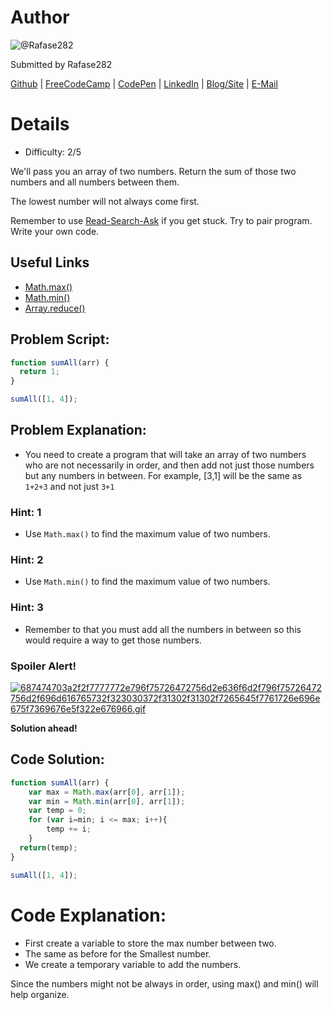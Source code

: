 # Author
![@Rafase282](https://avatars0.githubusercontent.com/Rafase282?&s=128)

Submitted by Rafase282

[Github](https://github.com/Rafase282) | [FreeCodeCamp](http://www.freecodecamp.com/rafase282) | [CodePen](http://codepen.io/Rafase282/) | [LinkedIn](https://www.linkedin.com/in/rafase282) | [Blog/Site](https://rafase282.wordpress.com/) | [E-Mail](mailto:rafase282@gmail.com)

# Details
- Difficulty: 2/5

We'll pass you an array of two numbers. Return the sum of those two numbers and all numbers between them.

The lowest number will not always come first.

Remember to use [ Read-Search-Ask](http://github.com/FreeCodeCamp/freecodecamp/wiki/How-to-get-help-when-you-get-stuck) if you get stuck. Try to pair program. Write your own code.

## Useful Links
- [Math.max()](https://developer.mozilla.org/en-US/docs/Web/JavaScript/Reference/Global_Objects/Math/max)
- [Math.min()](https://developer.mozilla.org/en-US/docs/Web/JavaScript/Reference/Global_Objects/Math/min)
- [Array.reduce()](https://developer.mozilla.org/en-US/docs/Web/JavaScript/Reference/Global_Objects/Array/Reduce)

## Problem Script:

```js
function sumAll(arr) {
  return 1;
}

sumAll([1, 4]);
```

## Problem Explanation:
- You need to create a program that will take an array of two numbers who are not necessarily in order, and then add not just those numbers but any numbers in between. For example, [3,1] will be the same as `1+2+3` and not just `3+1`

### Hint: 1
- Use `Math.max()` to find the maximum value of two numbers.

### Hint: 2
- Use `Math.min()` to find the maximum value of two numbers.

### Hint: 3
- Remember to that you must add all the numbers in between so this would require a way to get those numbers.

### Spoiler Alert!
[![687474703a2f2f7777772e796f75726472756d2e636f6d2f796f75726472756d2f696d616765732f323030372f31302f31302f7265645f7761726e696e675f7369676e5f322e676966.gif](https://files.gitter.im/FreeCodeCamp/Wiki/nlOm/thumb/687474703a2f2f7777772e796f75726472756d2e636f6d2f796f75726472756d2f696d616765732f323030372f31302f31302f7265645f7761726e696e675f7369676e5f322e676966.gif)](https://files.gitter.im/FreeCodeCamp/Wiki/nlOm/687474703a2f2f7777772e796f75726472756d2e636f6d2f796f75726472756d2f696d616765732f323030372f31302f31302f7265645f7761726e696e675f7369676e5f322e676966.gif)

**Solution ahead!**

## Code Solution:

```js
function sumAll(arr) {
    var max = Math.max(arr[0], arr[1]);
    var min = Math.min(arr[0], arr[1]);
    var temp = 0;
    for (var i=min; i <= max; i++){
        temp += i;
    }
  return(temp);
}

sumAll([1, 4]);
```

# Code Explanation:
- First create a variable to store the max number between two.
- The same as before for the Smallest number.
- We create a temporary variable to add the numbers.

Since the numbers might not be always in order, using max() and min() will help organize.
